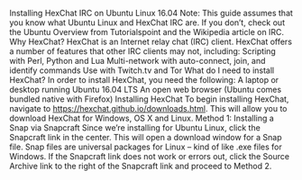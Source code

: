 Installing HexChat IRC on Ubuntu Linux 16.04
Note: This guide assumes that you know what Ubuntu Linux and HexChat IRC are. If you don’t, check out the Ubuntu Overview from Tutorialspoint and the Wikipedia article on IRC.
Why HexChat?
HexChat is an Internet relay chat (IRC) client. HexChat offers a number of features that other IRC clients may not, including:
Scripting with Perl, Python and Lua
Multi-network with auto-connect, join, and identify commands
Use with Twitch.tv and Tor
What do I need to install HexChat?
In order to install HexChat, you need the following:
A laptop or desktop running Ubuntu 16.04 LTS
An open web browser (Ubuntu comes bundled native with Firefox)
Installing HexChat
To begin installing HexChat, navigate to https://hexchat.github.io/downloads.html. This will allow you to download HexChat for Windows, OS X and Linux. 
Method 1: Installing a Snap via Snapcraft
Since we’re installing for Ubuntu Linux, click the Snapcraft link in the center.
This will open a download window for a Snap file. Snap files are universal packages for Linux – kind of like .exe files for Windows. If the Snapcraft link does not work or errors out, click the Source Archive link to the right of the Snapcraft link and proceed to Method 2.
